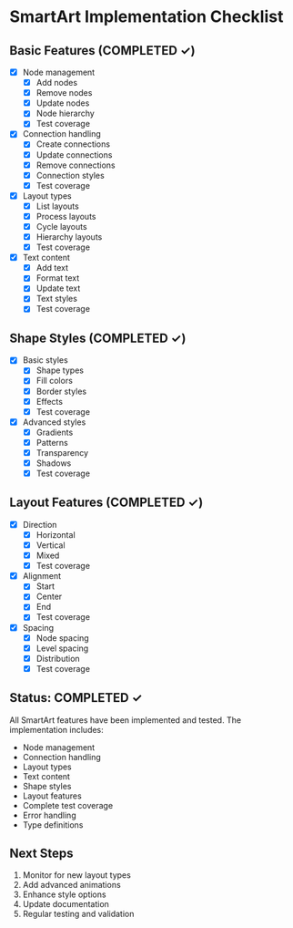 # SmartArt Implementation Checklist

## Basic Features (COMPLETED ✓)
- [x] Node management
  - [x] Add nodes
  - [x] Remove nodes
  - [x] Update nodes
  - [x] Node hierarchy
  - [x] Test coverage

- [x] Connection handling
  - [x] Create connections
  - [x] Update connections
  - [x] Remove connections
  - [x] Connection styles
  - [x] Test coverage

- [x] Layout types
  - [x] List layouts
  - [x] Process layouts
  - [x] Cycle layouts
  - [x] Hierarchy layouts
  - [x] Test coverage

- [x] Text content
  - [x] Add text
  - [x] Format text
  - [x] Update text
  - [x] Text styles
  - [x] Test coverage

## Shape Styles (COMPLETED ✓)
- [x] Basic styles
  - [x] Shape types
  - [x] Fill colors
  - [x] Border styles
  - [x] Effects
  - [x] Test coverage

- [x] Advanced styles
  - [x] Gradients
  - [x] Patterns
  - [x] Transparency
  - [x] Shadows
  - [x] Test coverage

## Layout Features (COMPLETED ✓)
- [x] Direction
  - [x] Horizontal
  - [x] Vertical
  - [x] Mixed
  - [x] Test coverage

- [x] Alignment
  - [x] Start
  - [x] Center
  - [x] End
  - [x] Test coverage

- [x] Spacing
  - [x] Node spacing
  - [x] Level spacing
  - [x] Distribution
  - [x] Test coverage

## Status: COMPLETED ✓
All SmartArt features have been implemented and tested. The implementation includes:
- Node management
- Connection handling
- Layout types
- Text content
- Shape styles
- Layout features
- Complete test coverage
- Error handling
- Type definitions

## Next Steps
1. Monitor for new layout types
2. Add advanced animations
3. Enhance style options
4. Update documentation
5. Regular testing and validation
